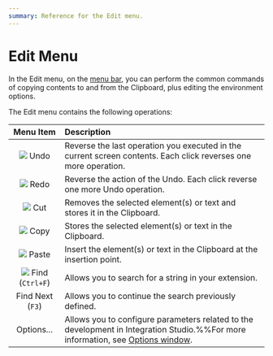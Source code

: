```yaml
---
summary: Reference for the Edit menu.
---
```


# Edit Menu

In the Edit menu, on the [menu bar](https://github.com/danielmarquespt/docs-product/tree/e7ea3f444d5129dab245c69ab72ae091554bc4fb/src/ref/integration-studio/workspace.md%3E), you can perform the common commands of copying contents to and from the Clipboard, plus editing the environment options.

The Edit menu contains the following operations:

| Menu Item | Description |
| :---: | :--- |
| ![](../../../../../.gitbook/assets/file-undo.gif) Undo | Reverse the last operation you executed in the current screen contents. Each click reverses one more operation. |
| ![](../../../../../.gitbook/assets/file-redo.gif) Redo | Reverse the action of the Undo. Each click reverse one more Undo operation. |
| ![](../../../../../.gitbook/assets/file-cut%20%281%29.gif) Cut | Removes the selected element\(s\) or text and stores it in the Clipboard. |
| ![](../../../../../.gitbook/assets/file-copy%20%281%29.gif) Copy | Stores the selected element\(s\) or text in the Clipboard. |
| ![](../../../../../.gitbook/assets/file-paste%20%281%29.gif) Paste | Insert the element\(s\) or text in the Clipboard at the insertion point. |
| ![](../../../../../.gitbook/assets/edit-find.gif) Find \(`Ctrl+F`\) | Allows you to search for a string in your extension. |
| Find Next \(`F3`\) | Allows you to continue the search previously defined. |
| Options... | Allows you to configure parameters related to the development in Integration Studio.%%For more information, see [Options window](https://github.com/danielmarquespt/docs-product/tree/e7ea3f444d5129dab245c69ab72ae091554bc4fb/src/ref/integration-studio/menu/edit/options.md%3E). |

